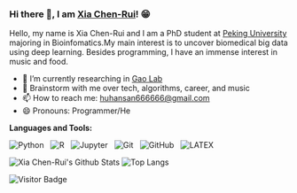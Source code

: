 ### Hi there 👋, I am [Xia Chen-Rui](https://xiachenrui.github.io/)! 😁
<!--
**xiachenrui/xiachenrui** is a ✨ _special_ ✨ repository because its `README.md` (this file) appears on your GitHub profile.
Here are some ideas to get you started:

- 🔭 I’m currently working on ...
- 🌱 I’m currently learning ...
- 👯 I’m looking to collaborate on ...
- 🤔 I’m looking for help with ...
- 💬 Ask me about ...
- 📫 How to reach me: ...
- 😄 Pronouns: ...
- ⚡ Fun fact: ...
- 🤔 I’m looking for help with Statistics
- 👯 I’m looking to collaborate on ...
-->

Hello, my name is Xia Chen-Rui and I am a PhD student at [Peking University](https://english.pku.edu.cn/) majoring in Bioinfomatics.My main interest is to uncover biomedical big data using deep learning. Besides programming, I have an immense interest in music and food.

- 🔭 I’m currently researching in [Gao Lab](http://www.gao-lab.org/)
- 💬 Brainstorm with me over tech, algorithms, career, and music 
- 📫 How to reach me: huhansan666666@gmail.com
- 😄 Pronouns: Programmer/He


**Languages and Tools:** 

![Python](https://img.shields.io/badge/-Python-black?logo=Python&style=social)&nbsp;&nbsp;
![R](https://img.shields.io/badge/-R-black?logo=r&style=social)&nbsp;&nbsp;
![Jupyter](https://img.shields.io/badge/-Jupyter-black?logo=jupyter&style=social)&nbsp;&nbsp;
![Git](https://img.shields.io/badge/-Git-black?logo=git&style=social)&nbsp;&nbsp;
![GitHub](https://img.shields.io/badge/-GitHub-black?logo=github&style=social)&nbsp;&nbsp;
![LATEX](https://img.shields.io/badge/-LATEX-black?logo=latex&style=social)&nbsp;&nbsp;

![Xia Chen-Rui's Github Stats](https://github-readme-stats.vercel.app/api?username=xiachenrui&count_private=true&show_icons=true&include_all_commits=true)
![Top Langs](https://github-readme-stats.vercel.app/api/top-langs/?username=xiachenrui&hide=TeX&layout=compact)

![Visitor Badge](https://visitor-badge.laobi.icu/badge?page_id=xiachenrui.xiachenrui)
